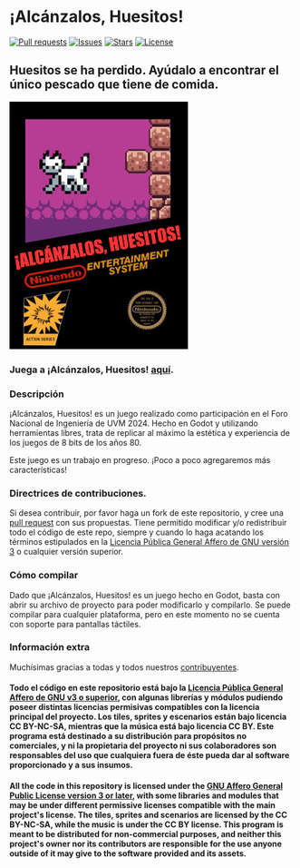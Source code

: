 # ¡Alcánzalos, Huesitos!

[![Pull requests](https://img.shields.io/badge/dynamic/json.svg?label=pull%20requests&style=for-the-badge&color=limegreen&url=https://codeberg.org/api/v1/repos/Autumn64/alcanzalos_huesitos&query=open_pr_counter)](https://codeberg.org/Autumn64/alcanzalos_huesitos/pulls)
[![Issues](https://img.shields.io/badge/dynamic/json.svg?label=issues&style=for-the-badge&color=red&url=https://codeberg.org/api/v1/repos/Autumn64/alcanzalos_huesitos&query=open_issues_count)](https://codeberg.org/Autumn64/alcanzalos_huesitos/issues)
[![Stars](https://img.shields.io/badge/dynamic/json.svg?label=stars&style=for-the-badge&color=yellow&url=https://codeberg.org/api/v1/repos/Autumn64/alcanzalos_huesitos&query=stars_count)](https://codeberg.org/Autumn64/alcanzalos_huesitos)
[![License](https://img.shields.io/badge/license-AGPL_v3-blue?label=license&style=for-the-badge&url=)](https://codeberg.org/Autumn64/alcanzalos_huesitos/src/branch/main/LICENSE)

## Huesitos se ha perdido. Ayúdalo a encontrar el único pescado que tiene de comida.

![Portada del juego](CoverArt.png)

### Juega a ¡Alcánzalos, Huesitos! [aquí](https://www.autumn64.xyz/huesitos.html).

### Descripción

¡Alcánzalos, Huesitos! es un juego realizado como participación en el Foro Nacional de Ingeniería de UVM 2024. Hecho en Godot y utilizando herramientas libres, trata de replicar al máximo la estética y experiencia de los juegos de 8 bits de los años 80.

Este juego es un trabajo en progreso. ¡Poco a poco agregaremos más características!

### Directrices de contribuciones.

Si desea contribuir, por favor haga un fork de este repositorio, y cree una [pull request](https://codeberg.org/Autumn64/alcanzalos_huesitos/pulls) con sus propuestas. Tiene permitido modificar y/o redistribuir todo el código de este repo, siempre y cuando lo haga acatando los términos estipulados en la [Licencia Pública General Affero de GNU versión 3](./COPYING) o cualquier versión superior.

### Cómo compilar

Dado que ¡Alcánzalos, Huesitos! es un juego hecho en Godot, basta con abrir su archivo de proyecto
para poder modificarlo y compilarlo. Se puede compilar para cualquier plataforma, pero en este momento
no se cuenta con soporte para pantallas táctiles.

### Información extra

Muchísimas gracias a todas y todos nuestros [contribuyentes](https://codeberg.org/Autumn64/alcanzalos_huesitos/activity/yearly).

#### Todo el código en este repositorio está bajo la [Licencia Pública General Affero de GNU v3 o superior](./LICENSE), con algunas librerías y módulos pudiendo poseer distintas licencias permisivas compatibles con la licencia principal del proyecto. Los tiles, sprites y escenarios están bajo licencia CC BY-NC-SA, mientras que la música está bajo licencia CC BY. Este programa está destinado a su distribución para propósitos no comerciales, y ni la propietaria del proyecto ni sus colaboradores son responsables del uso que cualquiera fuera de éste pueda dar al software proporcionado y a sus insumos.

#### All the code in this repository is licensed under the [GNU Affero General Public License version 3 or later](./LICENSE), with some libraries and modules that may be under different permissive licenses compatible with the main project's license. The tiles, sprites and scenarios are licensed by the CC BY-NC-SA, while the music is under the CC BY license. This program is meant to be distributed for non-commercial purposes, and neither this project's owner nor its contributors are responsible for the use anyone outside of it may give to the software provided and its assets.